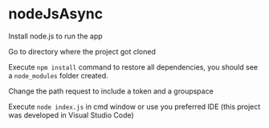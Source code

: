 # nodeJsAsync

Install node.js to run the app

Go to directory where the project got cloned

Execute `npm install` command to restore all dependencies, you should see a `node_modules` folder created.

Change the path request to include a token and a groupspace

Execute `node index.js` in cmd window or use you preferred IDE (this project was developed in Visual Studio Code)
